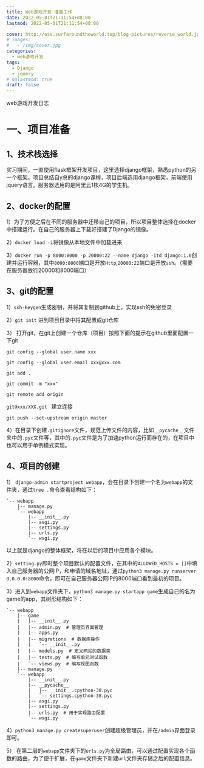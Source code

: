 ```yaml
---
title: Web游戏开发 准备工作
date: 2022-05-01T21:11:54+08:00
lastmod: 2022-05-01T21:11:54+08:00

cover: http://oss.surfaroundtheworld.top/blog-pictures/reverse_world.jpg
# images:
#   - /img/cover.jpg
categories:
  - web游戏开发
tags:
  - Django
  - jquery
# nolastmod: true
draft: false
---
```


web游戏开发日志

<!--more-->

# 一、项目准备

## 1、技术栈选择

实习期间，一直使用flask框架开发项目，这里选择django框架，熟悉python的另一个框架。项目总结自y总的django课程，项目后端选用django框架，前端使用jquery语言。服务器选用的是阿里云1核4G的学生机。

## 2、docker的配置

1）为了方便之后在不同的服务器中迁移自己的项目，所以项目整体选择在docker中搭建运行。在自己的服务器上下载好搭建了Django的镜像。

2）`docker load -i`将镜像从本地文件中加载进来

3）`docker run -p 8000:8000 -p 20000:22 --name django -itd django:1.0`创建并运行容器，其中`8000:8000`端口是开放`Http`,`20000:22`端口是开放`ssh`。（需要在服务器放行20000和8000端口）

## 3、git的配置

1）`ssh-keygen`生成密钥，并将其复制到github上，实现ssh的免密登录

2）`git init`  进到项目目录中将其配置成git仓库

3） 打开git，在git上创建一个仓库（项目）按照下面的提示在github里面配置一下git

`git config --global user.name xxx`

`git config --global user.email xxx@xxx.com`

`git add .`

`git commit -m "xxx"`

`git remote add origin ` 

 `git@xxx/XXX.git `  建立连接

`git push --set-upstream origin master`

4）在目录下创建`.gitignore`文件，规范上传文件的内容，比如`__pycache__`文件夹中的`.pyc`文件等，其中的`.pyc`文件是为了加速python运行而存在的，在项目中也可以用于单例模式实现。

## 4、项目的创建

1） `django-admin startproject webapp`，会在目录下创建一个名为`webapp`的文件夹，通过`tree .`命令查看结构如下：

```
`-- webapp
    |-- manage.py
    `-- webapp
        |-- __init__.py
        |-- asgi.py
        |-- settings.py
        |-- urls.py
        `-- wsgi.py
```

以上就是django的整体框架，将在以后的项目中应用各个模块。

2）`setting.py`即时整个项目默认的配置文件，在其中的`ALLOWED_HOSTS = []`中填入自己服务器的公网IP，和申请的域名地址，通过`python3 manage.py runserver 0.0.0.0:8000`命令，即可在自己服务器公网IP的8000端口看到最初的项目。

3）进入到`webapp`文件夹下，`python3 manage.py startapp game`生成自己的名为game的app，其树形结构如下：

```
`-- webapp
    |-- game
    |   |-- __init__.py
    |   |-- admin.py  # 管理员界面管理
    |   |-- apps.py  
    |   |-- migrations  # 数据库操作 
    |   |   `-- __init__.py
    |   |-- models.py  # 定义网站的数据类
    |   |-- tests.py  # 编写单元测试函数
    |   `-- views.py  # 编写视图函数
    |-- manage.py
    `-- webapp
        |-- __init__.py
        |-- __pycache__
        |   |-- __init__.cpython-38.pyc
        |   `-- settings.cpython-38.pyc
        |-- asgi.py
        |-- settings.py
        |-- urls.py  # 用于实现路由配置
        `-- wsgi.py

```

4）`python3 manage.py createsuperuser`创建超级管理员，并在`/admin`界面登录即可。

5） 在第二层的`webapp`文件夹下的`urls.py`为全局路由，可以通过配置实现各个函数的路由，为了便于扩展，在`game`文件夹下新建`url`文件夹存储之后的配置信息。